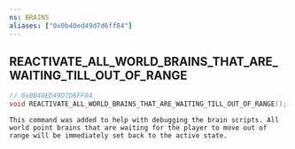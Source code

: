 ```yaml
---
ns: BRAINS
aliases: ["0x0b40ed49d7d6ff84"]
---
```

## REACTIVATE_ALL_WORLD_BRAINS_THAT_ARE_WAITING_TILL_OUT_OF_RANGE

```c
// 0x0B40ED49D7D6FF84
void REACTIVATE_ALL_WORLD_BRAINS_THAT_ARE_WAITING_TILL_OUT_OF_RANGE();
```

```
This command was added to help with debugging the brain scripts. All world point brains that are waiting for the player to move out of range will be immediately set back to the active state.
```
